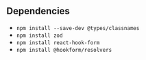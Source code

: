 ## Dependencies
- ```npm install --save-dev @types/classnames```
- ```npm install zod ```
- ```npm install react-hook-form```
- ```npm install @hookform/resolvers```



